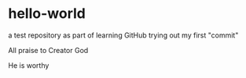 # hello-world
a test repository as part of learning GitHub
trying out my first "commit"

All praise to Creator God

He is worthy
